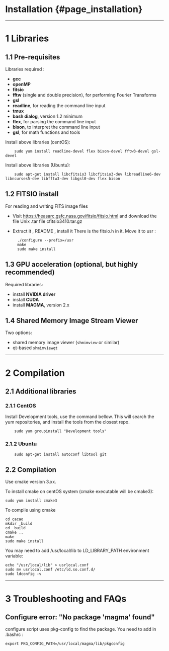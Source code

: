 # Installation {#page_installation}

---

# 1 Libraries 

## 1.1 Pre-requisites

Libraries required :

- **gcc**
- **openMP**
- **fitsio**
- **fftw** (single and double precision), for performing Fourier Transforms
- **gsl**
- **readline**, for reading the command line input
- **tmux**
- **bash dialog**, version 1.2 minimum
- **flex**, for parsing the command line input
- **bison**, to interpret the command line input
- **gsl**, for math functions and tools

Install above libraries (centOS):

		sudo yum install readline-devel flex bison-devel fftw3-devel gsl-devel

Install above libraries (Ubuntu):

		sudo apt-get install libcfitsio3 libcfitsio3-dev libreadline6-dev libncurses5-dev libfftw3-dev libgsl0-dev flex bison


## 1.2 FITSIO install

For reading and writing FITS image files

- Visit https://heasarc.gsfc.nasa.gov/fitsio/fitsio.html and download the file Unix .tar file cfitsio3410.tar.gz
- Extract it , README , install it 
There is the fitsio.h in it. Move it to usr :

		./configure --prefix=/usr
		make 
		sudo make install 

## 1.3 GPU acceleration (optional, but highly recommended)

Required libraries:

- install **NVIDIA driver**
- install **CUDA**
- install **MAGMA**, version 2.x


## 1.4 Shared Memory Image Stream Viewer

Two options:

- shared memory image viewer (`shmimview` or similar)
- qt-based `shmimviewqt`



---


# 2 Compilation 

## 2.1 Additional libraries

### 2.1.1 CentOS

Install Development tools, use the command bellow. This will search the yum repositories, and install the tools from the closest repo.

		sudo yum groupinstall "Development tools"

### 2.1.2 Ubuntu

		sudo apt-get install autoconf libtool git



## 2.2 Compilation 

Use cmake version 3.xx.

To install cmake on centOS system (cmake executable will be cmake3):

	sudo yum install cmake3
	
To compile using cmake

	cd cacao
	mkdir _build
	cd _build
	cmake ..
	make
	sudo make install

You may need to add /usr/local/lib to LD_LIBRARY_PATH environment variable:

	echo "/usr/local/lib" > usrlocal.conf
	sudo mv usrlocal.conf /etc/ld.so.conf.d/
	sudo ldconfig -v



---

# 3 Troubleshooting and FAQs


## Configure error: "No package 'magma' found"

configure script uses pkg-config to find the package. You need to add in .bashrc :

	export PKG_CONFIG_PATH=/usr/local/magma/lib/pkgconfig


